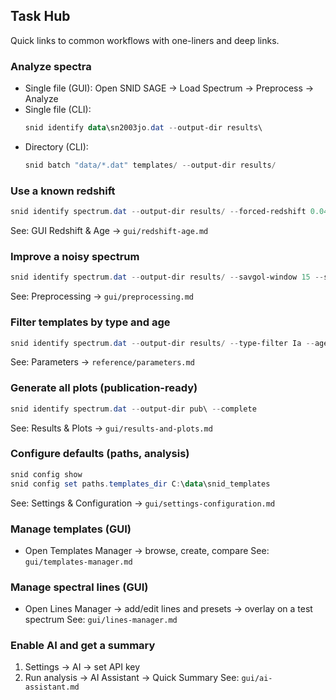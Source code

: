 ## Task Hub

Quick links to common workflows with one-liners and deep links.

### Analyze spectra
- Single file (GUI): Open SNID SAGE → Load Spectrum → Preprocess → Analyze
- Single file (CLI):
  ```powershell
  snid identify data\sn2003jo.dat --output-dir results\
  ```
- Directory (CLI):
  ```powershell
  snid batch "data/*.dat" templates/ --output-dir results/
  ```

### Use a known redshift
```powershell
snid identify spectrum.dat --output-dir results/ --forced-redshift 0.045
```
See: GUI Redshift & Age → `gui/redshift-age.md`

### Improve a noisy spectrum
```powershell
snid identify spectrum.dat --output-dir results/ --savgol-window 15 --savgol-order 3
```
See: Preprocessing → `gui/preprocessing.md`

### Filter templates by type and age
```powershell
snid identify spectrum.dat --output-dir results/ --type-filter Ia --age-min -5 --age-max 25
```
See: Parameters → `reference/parameters.md`

### Generate all plots (publication-ready)
```powershell
snid identify spectrum.dat --output-dir pub\ --complete
```
See: Results & Plots → `gui/results-and-plots.md`

### Configure defaults (paths, analysis)
```powershell
snid config show
snid config set paths.templates_dir C:\data\snid_templates
```
See: Settings & Configuration → `gui/settings-configuration.md`

### Manage templates (GUI)
- Open Templates Manager → browse, create, compare
See: `gui/templates-manager.md`

### Manage spectral lines (GUI)
- Open Lines Manager → add/edit lines and presets → overlay on a test spectrum
See: `gui/lines-manager.md`

### Enable AI and get a summary
1. Settings → AI → set API key
2. Run analysis → AI Assistant → Quick Summary
See: `gui/ai-assistant.md`

